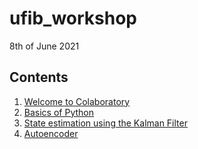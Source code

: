 # ufib_workshop

8th of June 2021

## Contents

1. [Welcome to Colaboratory](https://colab.research.google.com/notebooks/intro.ipynb)
2. [Basics of Python](notebooks/basics_of_python.ipynb)
3. [State estimation using the Kalman Filter](/notebooks/state_estimation.ipynb)
4. [Autoencoder](notebooks/Workshop_Denoising%20AE.ipynb)


